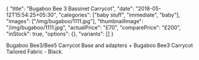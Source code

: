 {
    "title": "Bugaboo Bee 3 Bassinet Carrycot",
    "date": "2018-05-12T15:54:25+05:30",
    "categories": ["baby stuff", "immediate", "baby"],
    "images": ["/img/bugaboo/1111.jpg"],
    "thumbnailImage": "/img/bugaboo/1111.jpg",
    "actualPrice": "£70",
    "comparePrice": "£200",
    "inStock": true,
    "options": {},
    "variants": []
}

Bugaboo Bee3/Bee5 Carrycot Base and adapters + Bugaboo Bee3 Carrycot Tailored Fabric - Black.